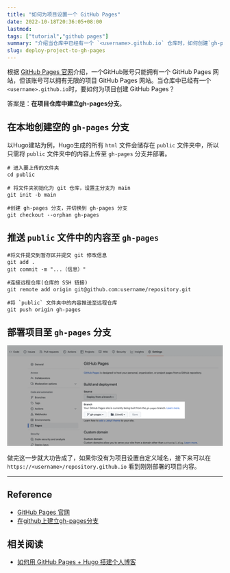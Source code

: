 ```yaml
---
title: "如何为项目设置一个 GitHub Pages"
date: 2022-10-18T20:36:05+08:00
lastmod: 
tags: ["tutorial","github pages"]
summary: "介绍当仓库中已经有一个 `<username>.github.io` 仓库时，如何创建`gh-pages`分支来为项目设置 GitHub Pages。"
slug: deploy-project-to-gh-pages
---
```


根据 [GitHub Pages 官网](https://pages.github.com/)介绍，一个GitHub账号只能拥有一个 GitHub Pages 网站，但该账号可以拥有无限的项目 GitHub Pages 网站。当仓库中已经有一个`<username>.github.io`时，要如何为项目创建 GitHub Pages？

答案是：**在项目仓库中建立gh-pages分支**。

## 在本地创建空的 `gh-pages` 分支
以Hugo建站为例，Hugo生成的所有 `html` 文件会储存在 `public` 文件夹中，所以只需将 `public` 文件夹中的内容上传至 `gh-pages` 分支并部署。

```shell
# 进入要上传的文件夹
cd public
```

```shell
# 将文件夹初始化为 git 仓库，设置主分支为 main
git init -b main
```

```shell
#创建 gh-pages 分支，并切换到 gh-pages 分支
git checkout --orphan gh-pages
```

## 推送 `public` 文件中的内容至 `gh-pages`

```shell
#将文件提交到暂存区并提交 git 修改信息
git add .
git commit -m "...（信息）"
```

```shell
#连接远程仓库(仓库的 SSH 链接)
git remote add origin git@github.com:username/repository.git
```

```shell
#将 `public` 文件夹中的内容推送至远程仓库
git push origin gh-pages
```

## 部署项目至 `gh-pages` 分支
![](deploy-gh-pages-branch.png)

做完这一步就大功告成了，如果你没有为项目设置自定义域名，接下来可以在 `https://<username>/repository.github.io` 看到刚刚部署的项目内容。

---
## Reference
- [GitHub Pages 官网](https://pages.github.com/)
- [在github上建立gh-pages分支](https://www.jianshu.com/p/2352c5a6f229)

## 相关阅读
- [如何用 GitHub Pages + Hugo 搭建个人博客](/blog/create-a-wesite-using-github-pages-and-hugo/)